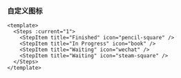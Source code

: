 ### 自定义图标

<!--start-code-->

```vue
<template>
  <Steps :current="1">
    <StepItem title="Finished" icon="pencil-square" />
    <StepItem title="In Progress" icon="book" />
    <StepItem title="Waiting" icon="wechat" />
    <StepItem title="Waiting" icon="steam-square" />
  </Steps>
</template>
```

<!--end-code-->
